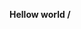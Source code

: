 **Hellow world /** 



<!---
MaksSyrnev/MaksSyrnev is a ✨ special ✨ repository because its `README.md` (this file) appears on your GitHub profile.
You can click the Preview link to take a look at your changes.
--->
